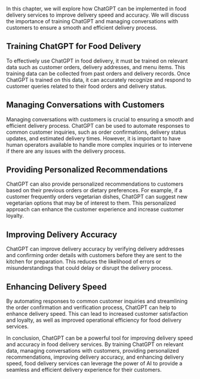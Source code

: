 

In this chapter, we will explore how ChatGPT can be implemented in food delivery services to improve delivery speed and accuracy. We will discuss the importance of training ChatGPT and managing conversations with customers to ensure a smooth and efficient delivery process.

Training ChatGPT for Food Delivery
----------------------------------

To effectively use ChatGPT in food delivery, it must be trained on relevant data such as customer orders, delivery addresses, and menu items. This training data can be collected from past orders and delivery records. Once ChatGPT is trained on this data, it can accurately recognize and respond to customer queries related to their food orders and delivery status.

Managing Conversations with Customers
-------------------------------------

Managing conversations with customers is crucial to ensuring a smooth and efficient delivery process. ChatGPT can be used to automate responses to common customer inquiries, such as order confirmations, delivery status updates, and estimated delivery times. However, it is important to have human operators available to handle more complex inquiries or to intervene if there are any issues with the delivery process.

Providing Personalized Recommendations
--------------------------------------

ChatGPT can also provide personalized recommendations to customers based on their previous orders or dietary preferences. For example, if a customer frequently orders vegetarian dishes, ChatGPT can suggest new vegetarian options that may be of interest to them. This personalized approach can enhance the customer experience and increase customer loyalty.

Improving Delivery Accuracy
---------------------------

ChatGPT can improve delivery accuracy by verifying delivery addresses and confirming order details with customers before they are sent to the kitchen for preparation. This reduces the likelihood of errors or misunderstandings that could delay or disrupt the delivery process.

Enhancing Delivery Speed
------------------------

By automating responses to common customer inquiries and streamlining the order confirmation and verification process, ChatGPT can help to enhance delivery speed. This can lead to increased customer satisfaction and loyalty, as well as improved operational efficiency for food delivery services.

In conclusion, ChatGPT can be a powerful tool for improving delivery speed and accuracy in food delivery services. By training ChatGPT on relevant data, managing conversations with customers, providing personalized recommendations, improving delivery accuracy, and enhancing delivery speed, food delivery services can leverage the power of AI to provide a seamless and efficient delivery experience for their customers.



